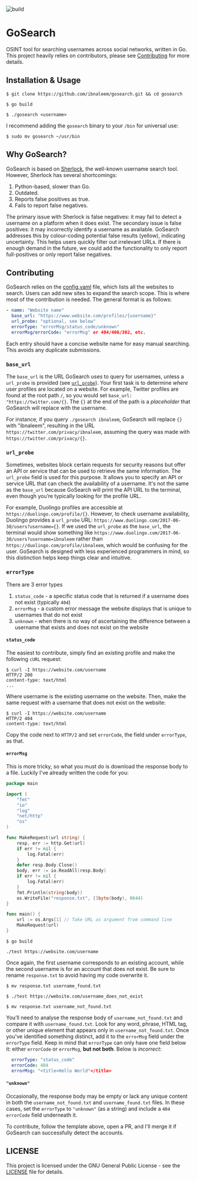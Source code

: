 ![build](https://github.com/ibnaleem/gosearch/actions/workflows/go.yml/badge.svg?event=push)
# GoSearch
OSINT tool for searching usernames across social networks, written in Go. This project heavily relies on contributors, please see [Contributing](#contributing) for more details.

## Installation & Usage
```
$ git clone https://github.com/ibnaleem/gosearch.git && cd gosearch
```
```
$ go build
```
```
$ ./gosearch <username>
```
I recommend adding the `gosearch` binary to your `/bin` for universal use:
```
$ sudo mv gosearch ~/usr/bin
```
## Why GoSearch?
GoSearch is based on [Sherlock](https://github.com/sherlock-project/sherlock), the well-known username search tool. However, Sherlock has several shortcomings:

1. Python-based, slower than Go.
2. Outdated.
3. Reports false positives as true.
4. Fails to report false negatives.

The primary issue with Sherlock is false negatives: it may fail to detect a username on a platform when it does exist. The secondary issue is false positives: it may incorrectly identify a username as available. GoSearch addresses this by colour-coding potential false results (yellow), indicating uncertainty. This helps users quickly filter out irrelevant URLs. If there is enough demand in the future, we could add the functionality to only report full-positives or only report false negatives.

## Contributing
GoSearch relies on the [config.yaml](https://raw.githubusercontent.com/ibnaleem/gosearch/refs/heads/main/config.yaml) file, which lists all the websites to search. Users can add new sites to expand the search scope. This is where most of the contribution is needed. The general format is as follows:

```yaml
- name: "Website name"
  base_url: "https://www.website.com/profiles/{username}"
  url_probe: "optional, see below"
  errorType: "errorMsg/status_code/unknown"
  errorMsg/errorCode: "errorMsg" or 404/406/302, etc.
```
Each entry should have a concise website name for easy manual searching. This avoids any duplicate submissions.
### `base_url`
The `base_url` is the URL GoSearch uses to query for usernames, unless a `url_probe` is provided (see [`url_probe`](#url_probe)). Your first task is to determine *where* user profiles are located on a website. For example, Twitter profiles are found at the root path `/`, so you would set `base_url: "https://twitter.com/{}`. The `{}` at the end of the path is a *placeholder* that GoSearch will replace with the username. 

For instance, if you query `./gosearch ibnaleem`, GoSearch will replace `{}` with "ibnaleem", resulting in the URL `https://twitter.com/privacy/ibnaleem`, assuming the query was made with `https://twitter.com/privacy/{}`.
### `url_probe`
Sometimes, websites block certain requests for security reasons but offer an API or service that can be used to retrieve the same information. The `url_probe` field is used for this purpose. It allows you to specify an API or service URL that can check the availability of a username. It's not the same as the `base_url` because GoSearch will print the API URL to the terminal, even though you’re typically looking for the profile URL.

For example, Duolingo profiles are accessible at `https://duolingo.com/profile/{}`. However, to check username availability, Duolingo provides a `url_probe` URL: `https://www.duolingo.com/2017-06-30/users?username={}`. If we used the `url_probe` as the `base_url`, the terminal would show something like `https://www.duolingo.com/2017-06-30/users?username=ibnaleem` rather than `https://duolingo.com/profile/ibnaleem`, which would be confusing for the user. GoSearch is designed with less experienced programmers in mind, so this distinction helps keep things clear and intuitive.
### `errorType`
There are 3 error types
1. `status_code` - a specific status code that is returned if a username does not exist (typically `404`)
2. `errorMsg` - a custom error message the website displays that is unique to usernames that do not exist
3. `unknown` - when there is no way of ascertaining the difference between a username that exists and does not exist on the website
#### `status_code`
The easiest to contribute, simply find an existing profile and make the following `cURL` request:
```
$ curl -I https://website.com/username
HTTP/2 200
content-type: text/html
...
```
Where username is the existing username on the website. Then, make the same request with a username that does not exist on the website:
```
$ curl -I https://website.com/username
HTTP/2 404
content-type: text/html
```
Copy the code next to `HTTP/2` and set `errorCode`, the field under `errorType`, as that. 
#### `errorMsg`
This is more tricky, so what you must do is download the response body to a file. Luckily I've already written the code for you:
```go
package main

import (
	"fmt"
	"io"
	"log"
	"net/http"
	"os"
)

func MakeRequest(url string) {
	resp, err := http.Get(url)
	if err != nil {
		log.Fatal(err)
	}
	defer resp.Body.Close()
	body, err := io.ReadAll(resp.Body)
	if err != nil {
		log.Fatal(err)
	}
	fmt.Println(string(body))
	os.WriteFile("response.txt", []byte(body), 0644)
}

func main() {
	url := os.Args[1] // Take URL as argument from command line
	MakeRequest(url)
}
```
```
$ go build
```
```
./test https://website.com/username
```
Once again, the first username corresponds to an existing account, while the second username is for an account that does not exist. Be sure to rename `response.txt` to avoid having my code overwrite it.
```
$ mv response.txt username_found.txt
```
```
$ ./test https://website.com/username_does_not_exist
```
```
$ mv response.txt username_not_found.txt
```
You’ll need to analyse the response body of `username_not_found.txt` and compare it with `username_found.txt`. Look for any word, phrase, HTML tag, or other unique element that appears only in `username_not_found.txt`. Once you've identified something distinct, add it to the `errorMsg` field under the `errorType` field. Keep in mind that `errorType` can only have one field below it: either `errorCode` or `errorMsg`, **but not both**. Below is *incorrect*:
```yaml
  errorType: "status_code"
  errorCode: 404
  errorMsg: "<title>Hello World"</title>
```
#### `"unknown"`
Occasionally, the response body may be empty or lack any unique content in both the `username_not_found.txt` and `username_found.txt` files. In these cases, set the `errorType` to `"unknown"` (as a string) and include a `404` `errorCode` field underneath it.

To contribute, follow the template above, open a PR, and I'll merge it if GoSearch can successfully detect the accounts.

## LICENSE
This project is licensed under the GNU General Public License - see the [LICENSE](https://github.com/ibnaleem/gosearch/blob/main/LICENSE) file for details.
